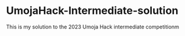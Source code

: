 # UmojaHack-Intermediate-solution
This is my solution to the 2023 Umoja Hack intermediate competitionm
